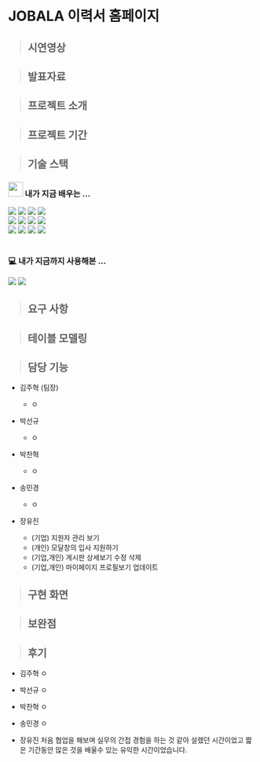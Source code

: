 # JOBALA 이력서 홈페이지

> ## 시연영상


> ## 발표자료


> ## 프로젝트 소개


> ## 프로젝트 기간


> ## 기술 스택
<span>
 <h3><img src="https://raw.githubusercontent.com/Tarikul-Islam-Anik/Animated-Fluent-Emojis/master/Emojis/Hand%20gestures/Eyes.png" width=30" /> 내가 지금 배우는 ...</h3>
<img src="https://img.shields.io/badge/Java-ED8B00?style=for-the-badge&logo=openjdk&logoColor=white"/>
<img src="https://img.shields.io/badge/Spring-6DB33F?style=for-the-badge&logo=spring&logoColor=white"/>
<img src="https://img.shields.io/badge/JavaScript-F7DF1E?style=for-the-badge&logo=JavaScript&logoColor=white"/>
<img src="https://img.shields.io/badge/Spring_Security-6DB33F?style=for-the-badge&logo=Spring-Security&logoColor=white"/>
   <br>
<img src="https://img.shields.io/badge/HTML5-E34F26?style=for-the-badge&logo=html5&logoColor=white"/>
<img src="https://img.shields.io/badge/CSS3-1572B6?style=for-the-badge&logo=css3&logoColor=white"/>
<img src="https://img.shields.io/badge/GIT-E44C30?style=for-the-badge&logo=git&logoColor=white"/>
<img src="https://img.shields.io/badge/GitHub-100000?style=for-the-badge&logo=github&logoColor=white"/>
  <br>
<img src="https://img.shields.io/badge/Flutter-02569B?style=for-the-badge&logo=flutter&logoColor=white"/>
<img src="https://img.shields.io/badge/Amazon_AWS-232F3E?style=for-the-badge&logo=amazon-aws&logoColor=white"/>
<img src="https://img.shields.io/badge/MariaDB-003545?style=for-the-badge&logo=mariadb&logoColor=white"/>
<img src="https://img.shields.io/badge/MySQL-005C84?style=for-the-badge&logo=mysql&logoColor=white"/>
 </span>
 <br>
  <br>
  <span>
 <h3>💻 내가 지금까지 사용해본 ...</h3>
<img src="https://img.shields.io/badge/IntelliJ_IDEA-000000.svg?style=for-the-badge&logo=intellij-idea&logoColor=white"/>
<img src="https://img.shields.io/badge/Visual_Studio_Code-0078D4?style=for-the-badge&logo=visual%20studio%20code&logoColor=white"/>
</span>

> ## 요구 사항



> ## 테이블 모델링


> ## 담당 기능
- 김주혁 (팀장)
    - ㅇ

- 박선규
    - ㅇ

- 박찬혁
    - ㅇ

- 송민경
    - ㅇ
 
- 장유진
    - (기업) 지원자 관리 보기
    - (개인) 모달창의 입사 지원하기
    - (기업,개인) 게시판 상세보기 수정 삭제
    - (기업,개인) 마이페이지 프로필보기 업데이트
 


> ## 구현 화면


> ## 보완점


> ## 후기
- 김주혁
    ㅇ

- 박선규
    ㅇ

- 박찬혁
    ㅇ

- 송민경
    ㅇ

- 장유진
     처음 협업을 해보며 실무의 간접 경험을 하는 것 같아 설렜던 시간이었고 짧은 기간동안 많은 것을 배울수 있는 유익한 시간이었습니다. 
